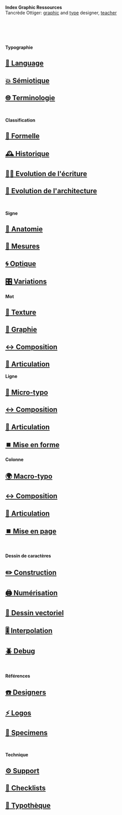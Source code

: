   **Index Graphic Ressources**  
  Tancrède Ottiger: [graphic](https://t-o.studio) and [type](https://t-o.supply) designer, [teacher](https://studioto.github.io)
# &nbsp;

<!---
## [🦚 Index Littérature Visuelle]()
## [💼 Portfolio](Student's projects)
## [⚡ Index Logos]()
## [🐦‍⬛ Index Animations]()
## [🏢 Index Grid Systems]()
## [🔮 Design Theories](/)
## [🔲 Design Gestalt](/)
## [📊 Design Hiérarchies](/)
## [🏗️ Typo Grille](/)
## [🌐 Wiki](/index-graphic-terminology)
## [👀 Voir / Lire](/see-things)
## [🔡 Gris de texte](/see-shades)
## [↔️ Longueur de ligne](/set-line-width)
## [↕️ Inter-lignes](/set-line-height)
## [🔡 Gris de texte](/see-shades)
--->



**Typographie**
## [💬 Language](/see-langage)
## [💥 Sémiotique](/express-message)
## [🌐 Terminologie](/index-definitions)

&nbsp;
&nbsp;

**Classification**
## [🦴 Formelle](/classify-typefaces-shapes)
## [🕰️ Historique](/classify-typefaces-history)
## [✍🏻 Evolution de l'écriture](/track-writing-evolution)
## [🏢 Evolution de l'architecture](/track-architecture-evolution)

&nbsp;
&nbsp;

**Signe**
## [🍖 Anatomie](/study-typeface)
## [📏 Mesures](/measure-typeface)
## [🌀 Optique](/adjust-typeface)
## [🎛️ Variations](/range-typeface)
**Mot**
## [🎨 Texture](/select-typeface)
## [🔡 Graphie](/set-word-case)
## [↔️ Composition](/set-letter-spacing)
## [📶 Articulation](/set-arrangement)
**Ligne**
## [🦠 Micro-typo](/set-micro-typo)
## [↔️ Composition](/set-word-spacing)
## [📶 Articulation](/set-distinctions)
## [⏹️ Mise en forme](set-composition)
**Colonne**
## [🌍 Macro-typo](/set-macro-typo)
## [↔️ Composition](/set-alignment)
## [📶 Articulation](/set-hierarchies)
## [⏹️ Mise en page](/set-layout)

&nbsp;
&nbsp;

**Dessin de caractères**
## [✏️ Construction](/construct-typeface)
## [🖨️ Numérisation](/digitize-typeface)
## [📐 Dessin vectoriel](/draw-vectors)
## [🎚️ Interpolation](/interpolate-vectors)
## [🪲 Debug](/debug-typefaces)

&nbsp;
&nbsp;

**Références**
## [☎️ Designers](/index-designers)
## [⚡ Logos](/index-logos)
## [🔎 Specimens](/index-specimens)

&nbsp;
&nbsp;

**Technique**
## [⚙️ Support](/support-technicals)
## [📝 Checklists](/check-exports)
## [🧰 Typothèque](http://typo.eracom.ch)